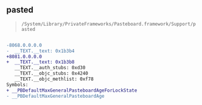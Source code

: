 ## pasted

> `/System/Library/PrivateFrameworks/Pasteboard.framework/Support/pasted`

```diff

-8068.0.0.0.0
-  __TEXT.__text: 0x1b3b4
+8081.0.0.0.0
+  __TEXT.__text: 0x1b3b8
   __TEXT.__auth_stubs: 0xd30
   __TEXT.__objc_stubs: 0x4240
   __TEXT.__objc_methlist: 0xf78
Symbols:
+ __PBDefaultMaxGeneralPasteboardAgeForLockState
- __PBDefaultMaxGeneralPasteboardAge

```
